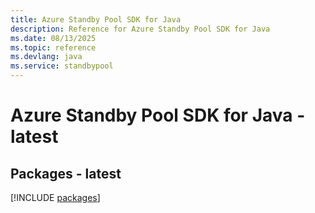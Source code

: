 ```yaml
---
title: Azure Standby Pool SDK for Java
description: Reference for Azure Standby Pool SDK for Java
ms.date: 08/13/2025
ms.topic: reference
ms.devlang: java
ms.service: standbypool
---
```

# Azure Standby Pool SDK for Java - latest
## Packages - latest
[!INCLUDE [packages](standby-pool-index.md)]